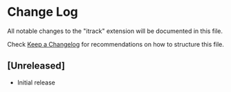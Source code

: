 # Change Log

All notable changes to the "itrack" extension will be documented in this file.

Check [Keep a Changelog](http://keepachangelog.com/) for recommendations on how to structure this file.

## [Unreleased]

- Initial release